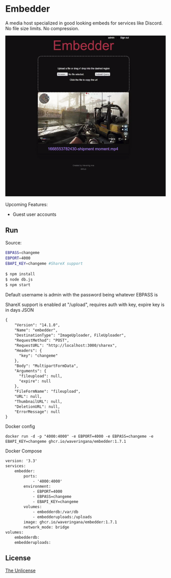 # Embedder

A media host specialized in good looking embeds for services like Discord. No file size limits. No compression.

<img src="readmegif.gif">

Upcoming Features: 
* Guest user accounts


## Run

Source:
```Bash
EBPASS=changeme
EBPORT=4000
EBAPI_KEY=changeme #ShareX support

$ npm install
$ node db.js
$ npm start
```
Default username is admin with the password being whatever EBPASS is

ShareX support is enabled at "/upload", requires auth with key, expire key is in days 
JSON
```
{
    "Version": "14.1.0",
    "Name": "embedder",
    "DestinationType": "ImageUploader, FileUploader",
    "RequestMethod": "POST",
    "RequestURL": "http://localhost:3000/sharex",
    "Headers": {
      "key": "changeme"
    },
    "Body": "MultipartFormData",
    "Arguments": {
      "fileupload": null,
      "expire": null
    },
    "FileFormName": "fileupload",
    "URL": null,
    "ThumbnailURL": null,
    "DeletionURL": null,
    "ErrorMessage": null
}
```

Docker config
```
docker run -d -p "4000:4000" -e EBPORT=4000 -e EBPASS=changeme -e EBAPI_KEY=changeme ghcr.io/waveringana/embedder:1.7.1
```

Docker Compose
```
version: '3.3'
services:
    embedder:
        ports:
            - '4000:4000'
        environment:
            - EBPORT=4000
            - EBPASS=changeme
            - EBAPI_KEY=changeme
        volumes:
            - embedderdb:/var/db
            - embedderuploads:/uploads
        image: ghcr.io/waveringana/embedder:1.7.1
        network_mode: bridge
volumes:
    embedderdb:
    embedderuploads:
```

## License

[The Unlicense](https://opensource.org/licenses/unlicense)
